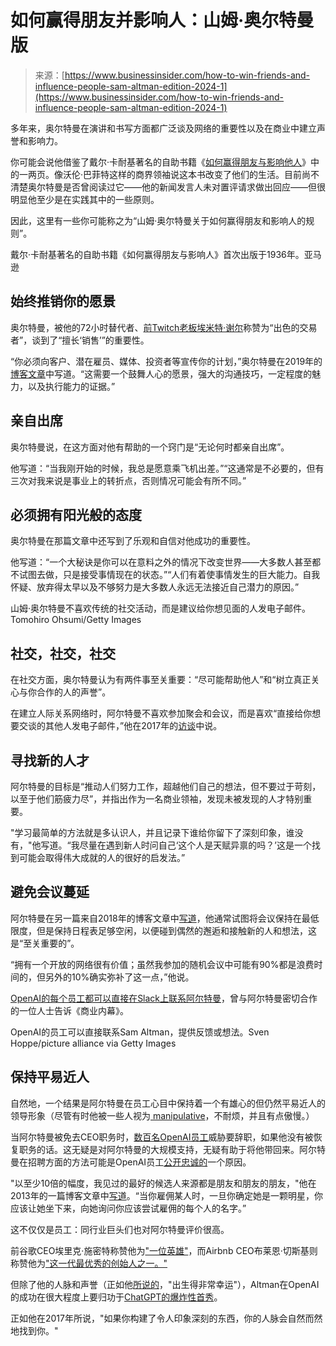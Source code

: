 <!--yml

category: 未分类

date: 2024-05-27 15:01:52

-->

# 如何赢得朋友并影响人：山姆·奥尔特曼版

> 来源：[https://www.businessinsider.com/how-to-win-friends-and-influence-people-sam-altman-edition-2024-1](https://www.businessinsider.com/how-to-win-friends-and-influence-people-sam-altman-edition-2024-1)

多年来，奥尔特曼在演讲和书写方面都广泛谈及网络的重要性以及在商业中建立声誉和影响力。

你可能会说他借鉴了戴尔·卡耐基著名的自助书籍《[如何赢得朋友与影响他人](https://www.businessinsider.com/lessons-from-how-to-win-friends-and-influence-people-2015-4)》中的一两页。像沃伦·巴菲特这样的商界领袖说这本书改变了他们的生活。目前尚不清楚奥尔特曼是否曾阅读过它——他的新闻发言人未对置评请求做出回应——但很明显他至少是在实践其中的一些原则。

因此，这里有一些你可能称之为“山姆·奥尔特曼关于如何赢得朋友和影响人的规则”。

戴尔·卡耐基著名的自助书籍《如何赢得朋友与影响人》首次出版于1936年。亚马逊

## **始终推销你的愿景**

奥尔特曼，被他的72小时替代者、[前Twitch老板埃米特·谢尔](https://www.businessinsider.com/emmett-shear-new-ceo-openai-career-education-twitch-startup-2023-11)称赞为“出色的交易者”，谈到了“擅长‘销售’”的重要性。

“你必须向客户、潜在雇员、媒体、投资者等宣传你的计划，”奥尔特曼在2019年的[博客文章](https://blog.samaltman.com/how-to-be-successful)中写道。“这需要一个鼓舞人心的愿景，强大的沟通技巧，一定程度的魅力，以及执行能力的证据。”

## 亲自出席

奥尔特曼说，在这方面对他有帮助的一个窍门是“无论何时都亲自出席”。

他写道：“当我刚开始的时候，我总是愿意乘飞机出差。”“这通常是不必要的，但有三次对我来说是事业上的转折点，否则情况可能会有所不同。”

## 必须拥有阳光般的态度

奥尔特曼在那篇文章中还写到了乐观和自信对他成功的重要性。

他写道：“一个大秘诀是你可以在意料之外的情况下改变世界——大多数人甚至都不试图去做，只是接受事情现在的状态。”“人们有着使事情发生的巨大能力。自我怀疑、放弃得太早以及不够努力是大多数人永远无法接近自己潜力的原因。”

山姆·奥尔特曼不喜欢传统的社交活动，而是建议给你想见面的人发电子邮件。Tomohiro Ohsumi/Getty Images

## 社交，社交，社交

在社交方面，奥尔特曼认为有两件事至关重要：“尽可能帮助他人”和“树立真正关心与你合作的人的声誉”。

在建立人际关系网络时，阿尔特曼不喜欢参加聚会和会议，而是喜欢“直接给你想要交谈的其他人发电子邮件，”他在2017年的[访谈](https://www.youtube.com/watch?v=45BvnJgwYjk)中说。

## 寻找新的人才

阿尔特曼的目标是“推动人们努力工作，超越他们自己的想法，但不要过于苛刻，以至于他们筋疲力尽”，并指出作为一名商业领袖，发现未被发现的人才特别重要。

"学习最简单的方法就是多认识人，并且记录下谁给你留下了深刻印象，谁没有，"他写道。“我尽量在遇到新人时问自己‘这个人是天赋异禀的吗？’这是一个找到可能会取得伟大成就的人的很好的启发法。”

## 避免会议蔓延

阿尔特曼在另一篇来自2018年的博客文章中[写道](https://blog.samaltman.com/productivity)，他通常试图将会议保持在最低限度，但是保持日程表足够空闲，以便碰到偶然的邂逅和接触新的人和想法，这是“至关重要的”。

“拥有一个开放的网络很有价值；虽然我参加的随机会议中可能有90%都是浪费时间的，但另外的10%确实弥补了这一点，”他说。

[OpenAI的每个员工都可以直接在Slack上联系阿尔特曼](https://www.businessinsider.com/openai-insiders-describe-sam-altmans-leadership-2023-12)，曾与阿尔特曼密切合作的一位人士告诉《商业内幕》。

OpenAI的员工可以直接联系Sam Altman，提供反馈或想法。Sven Hoppe/picture alliance via Getty Images

## 保持平易近人

自然地，一个结果是阿尔特曼在员工心目中保持着一个有雄心的但仍然平易近人的领导形象（尽管有时他被一些人视为[ manipulative](https://www.businessinsider.com/multiple-versions-of-openai-ceo-sam-altman-emerge-2023-12)，不耐烦，并且有点傲慢。）

当阿尔特曼被免去CEO职务时，[数百名OpenAI员工](https://www.businessinsider.com/discover-the-openai-employees-triumph-2023-11)威胁要辞职，如果他没有被恢复职务的话。这无疑是对阿尔特曼的大规模支持，无疑有助于将他带回来。阿尔特曼在招聘方面的方法可能是OpenAI员工[公开忠诚的](https://www.businessinsider.com/openai-employees-react-on-social-media-sam-altman-shock-firing-2023-11)一个原因。

"以至少10倍的幅度，我见过的最好的候选人来源都是朋友和朋友的朋友，"他在2013年的一篇博客文章中[写道](https://blog.samaltman.com/how-to-hire)。“当你雇佣某人时，一旦你确定她是一颗明星，你应该让她坐下来，向她询问你应该尝试雇佣的每个人的名字。”

这不仅仅是员工：同行业巨头们也对阿尔特曼评价很高。

前谷歌CEO埃里克·施密特称赞他为["一位英雄"](https://twitter.com/ericschmidt/status/1725625144519909648?s=20)，而Airbnb CEO布莱恩·切斯基则称赞他为["这一代最优秀的创始人之一。"](https://twitter.com/bchesky/status/1725654103739801862)

但除了他的人脉和声誉（正如他[所说的](https://blog.samaltman.com/how-to-be-successful)，"出生得非常幸运"），Altman在OpenAI的成功在很大程度上要归功于[ChatGPT的爆炸性首秀](https://www.businessinsider.com/chatgpt-openai-executives-are-shocked-by-ai-chatbot-popularity-2023-1)。

正如他在2017年所说，"如果你构建了令人印象深刻的东西，你的人脉会自然而然地找到你。"

